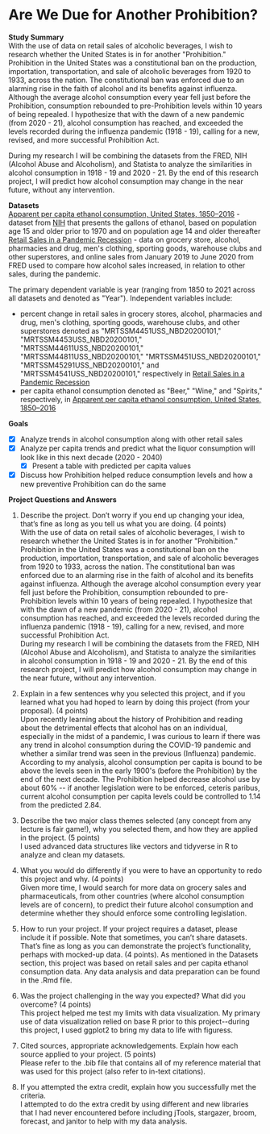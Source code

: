 # Are We Due for Another Prohibition?  

**Study Summary**  
With the use of data on retail sales of alcoholic beverages, I wish to research whether the United States is in for another "Prohibition." Prohibition in the United States was a constitutional ban on the production, importation, transportation, and sale of alcoholic beverages from 1920 to 1933, across the nation. The constitutional ban was enforced due to an alarming rise in the faith of alcohol and its benefits against influenza. Although the average alcohol consumption every year fell just before the Prohibition, consumption rebounded to pre-Prohibition levels within 10 years of being repealed. I hypothesize that with the dawn of a new pandemic (from 2020 - 21), alcohol consumption has reached, and exceeded the levels recorded during the influenza pandemic (1918 - 19), calling for a new, revised, and more successful Prohibition Act.  
  
During my research I will be combining the datasets from the FRED, NIH (Alcohol Abuse and Alcoholism), and Statista to analyze the similarities in alcohol consumption in 1918 - 19 and 2020 - 21. By the end of this research project, I will predict how alcohol consumption may change in the near future, without any intervention.  
  
**Datasets**  
[Apparent per capita ethanol consumption, United States, 1850–2016](https://github.com/chakraoishee/prohibition_analysis/blob/main/data/data-mjDxu.csv) - dataset from [NIH](https://pubs.niaaa.nih.gov/publications/surveillance110/tab1_16.htm) that presents the gallons of ethanol, based on population age 15 and older prior to 1970 and on population age 14 and older thereafter  
[Retail Sales in a Pandemic Recession](https://github.com/chakraoishee/prohibition_analysis/blob/main/data/fredgraph.csv) - data on grocery store, alcohol, pharmacies and drug, men's clothing, sporting goods, warehouse clubs and other superstores, and online sales from January 2019 to June 2020 from FRED used to compare how alcohol sales increased, in relation to other sales, during the pandemic.  
  
The primary dependent variable is year (ranging from 1850 to 2021 across all datasets and denoted as "Year"). Independent variables include:  
- percent change in retail sales in grocery stores, alcohol, pharmacies and drug, men's clothing, sporting goods, warehouse clubs, and other superstores denoted as "MRTSSM4451USS_NBD20200101," "MRTSSM4453USS_NBD20200101," "MRTSSM44611USS_NBD20200101," "MRTSSM44811USS_NBD20200101," "MRTSSM451USS_NBD20200101," "MRTSSM45291USS_NBD20200101," and "MRTSSM4541USS_NBD20200101," respectively in [Retail Sales in a Pandemic Recession](https://github.com/chakraoishee/prohibition_analysis/blob/main/data/fredgraph.csv)
- per capita ethanol consumption denoted as "Beer," "Wine," and "Spirits," respectively, in [Apparent per capita ethanol consumption, United States, 1850–2016](https://github.com/chakraoishee/prohibition_analysis/blob/main/data/data-mjDxu.csv)
  
 **Goals**  
 - [X] Analyze trends in alcohol consumption along with other retail sales
 - [X] Analyze per capita trends and predict what the liquor consumption will look like in this next decade (2020 - 2040)
   - [X] Present a table with predicted per capita values
 - [X] Discuss how Prohibition helped reduce consumption levels and how a new preventive Prohibition can do the same  

**Project Questions and Answers**  
1. Describe the project. Don’t worry if you end up changing your idea, that’s fine as long as
you tell us what you are doing. (4 points)  
With the use of data on retail sales of alcoholic beverages, I wish to research whether the United States is in for another "Prohibition." Prohibition in the United States was a constitutional ban on the production, importation, transportation, and sale of alcoholic beverages from 1920 to 1933, across the nation. The constitutional ban was enforced due to an alarming rise in the faith of alcohol and its benefits against influenza. Although the average alcohol consumption every year fell just before the Prohibition, consumption rebounded to pre-Prohibition levels within 10 years of being repealed. I hypothesize that with the dawn of a new pandemic (from 2020 - 21), alcohol consumption has reached, and exceeded the levels recorded during the influenza pandemic (1918 - 19), calling for a new, revised, and more successful Prohibition Act.  
During my research I will be combining the datasets from the FRED, NIH (Alcohol Abuse and Alcoholism), and Statista to analyze the similarities in alcohol consumption in 1918 - 19 and 2020 - 21. By the end of this research project, I will predict how alcohol consumption may change in the near future, without any intervention.  

2. Explain in a few sentences why you selected this project, and if you learned what you
had hoped to learn by doing this project (from your proposal). (4 points)  
Upon recently learning about the history of Prohibition and reading about the detrimental effects that alcohol has on an individual, especially in the midst of a pandemic, I was curious to learn if there was any trend in alcohol consumption during the COVID-19 pandemic and whether a similar trend was seen in the previous (Influenza) pandemic. According to my analysis, alcohol consumption per capita is bound to be above the levels seen in the early 1900's (before the Prohibition) by the end of the next decade. The Prohibition helped decrease alcohol use by about 60% -- if another legislation were to be enforced, ceteris paribus, current alcohol consumption per capita levels could be controlled to 1.14 from the predicted 2.84.  

3. Describe the two major class themes selected (any concept from any lecture is fair
game!), why you selected them, and how they are applied in the project. (5 points)  
I used advanced data structures like vectors and tidyverse in R to analyze and clean my datasets.  

4. What you would do differently if you were to have an opportunity to redo this project and
why. (4 points)  
Given more time, I would search for more data on grocery sales and pharmaceuticals, from other countries (where alcohol consumption levels are of concern), to predict their future alcohol consumption and determine whether they should enforce some controlling legislation.  

5. How to run your project. If your project requires a dataset, please include it if possible. Note that sometimes, you can’t share datasets. That’s fine as long as you can demonstrate the project’s functionality, perhaps with mocked-up data. (4 points). 
As mentioned in the Datasets section, this project was based on retail sales and per capita ethanol consumption data. Any data analysis and data preparation can be found in the .Rmd file.  

6. Was the project challenging in the way you expected? What did you overcome? (4
points)  
This project helped me test my limits with data visualization. My primary use of data visualization relied on base R prior to this project--during this project, I used ggplot2 to bring my data to life with figuress.  

7. Cited sources, appropriate acknowledgements. Explain how each source applied to your project. (5 points)  
Please refer to the .bib file that contains all of my reference material that was used for this project (also refer to in-text citations).  

8. If you attempted the extra credit, explain how you successfully met the criteria.  
I attempted to do the extra credit by using different and new libraries that I had never encountered before including jTools, stargazer, broom, forecast, and janitor to help with my data analysis.  
